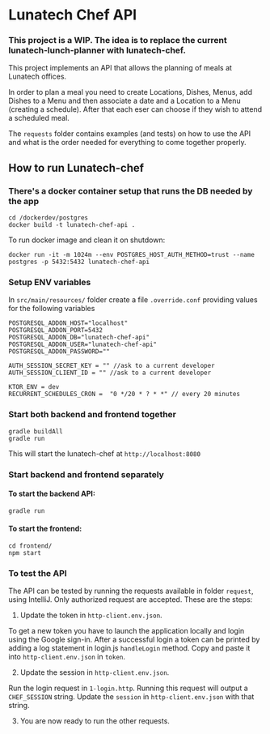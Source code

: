 # Lunatech Chef API

### This project is a WIP. The idea is to replace the current lunatech-lunch-planner with lunatech-chef.


This project implements an API that allows the planning of meals at Lunatech offices.

In order to plan a meal you need to create Locations, Dishes, Menus, add Dishes to a Menu and then associate a date and a Location to a Menu (creating a schedule).
After that each eser can choose if they wish to attend a scheduled meal.

The `requests` folder contains examples (and tests) on how to use the API and what is the order needed for everything to come together properly.

## How to run Lunatech-chef

### There's a docker container setup that runs the DB needed by the app

```commandline
cd /dockerdev/postgres
docker build -t lunatech-chef-api .
```
To run docker image and clean it on shutdown:
```commandline
docker run -it -m 1024m --env POSTGRES_HOST_AUTH_METHOD=trust --name postgres -p 5432:5432 lunatech-chef-api
```

### Setup ENV variables
In `src/main/resources/` folder create a file `.override.conf` providing values for the following variables

```hocon
POSTGRESQL_ADDON_HOST="localhost"
POSTGRESQL_ADDON_PORT=5432
POSTGRESQL_ADDON_DB="lunatech-chef-api"
POSTGRESQL_ADDON_USER="lunatech-chef-api"
POSTGRESQL_ADDON_PASSWORD=""

AUTH_SESSION_SECRET_KEY = "" //ask to a current developer
AUTH_SESSION_CLIENT_ID = "" //ask to a current developer

KTOR_ENV = dev
RECURRENT_SCHEDULES_CRON =  "0 */20 * ? * *" // every 20 minutes
```

### Start both backend and frontend together
```commandline
gradle buildAll
gradle run
```

This will start the lunatech-chef at `http://localhost:8080`

### Start backend and frontend separately

#### To start the backend API:
```commandline
gradle run
```

#### To start the frontend:
```commandline
cd frontend/
npm start
```

### To test the API
The API can be tested by running the requests available in folder `request`, using IntelliJ.
Only authorized request are accepted. These are the steps:

1. Update the token in `http-client.env.json`.

 To get a new token you have to launch the application locally and login using the Google sign-in.
After a successful login a token can be printed by adding a log statement in login.js `handleLogin` method. 
Copy and paste it into `http-client.env.json` in `token`.

2. Update the session in `http-client.env.json`.

Run the login request in `1-login.http`.
Running this request will output a `CHEF_SESSION` string. Update the `session` in `http-client.env.json` with that string.

3. You are now ready to run the other requests.
